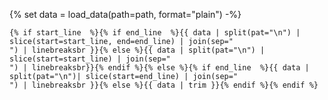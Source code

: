 {% set data = load_data(path=path, format="plain") -%}
```{{ source_type }}
{% if start_line  %}{% if end_line  %}{{ data | split(pat="\n") | slice(start=start_line, end=end_line) | join(sep="") | linebreaksbr }}{% else %}{{ data | split(pat="\n") | slice(start=start_line) | join(sep="") | linebreaksbr}}{% endif %}{% else %}{% if end_line  %}{{ data | split(pat="\n")| slice(start=end_line) | join(sep="") | linebreaksbr }}{% else %}{{ data | trim }}{% endif %}{% endif %}
```
